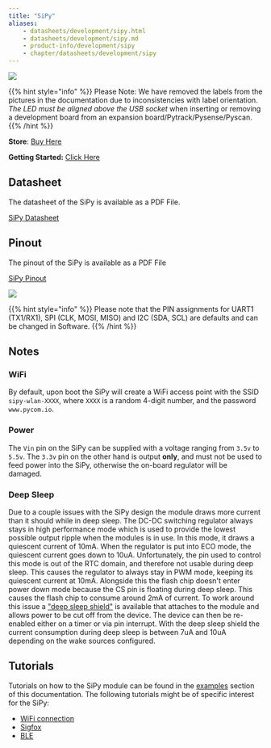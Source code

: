 ```yaml
---
title: "SiPy"
aliases:
    - datasheets/development/sipy.html
    - datasheets/development/sipy.md
    - product-info/development/sipy
    - chapter/datasheets/development/sipy
---
```


![](/gitbook/assets/assets-lil0igdl11z7jos_jpx-lkn7scqkkkb6tqb3uyo-lkn86n8h-hb1oh1idwb-sipy-2.png)

{{% hint style="info" %}}
 Please Note: We have removed the labels from the pictures in the documentation due to inconsistencies with label orientation.  *The LED must be aligned above the USB socket* when inserting or removing a development board from an expansion board/Pytrack/Pysense/Pyscan.
{{% /hint %}}



**Store**: [Buy Here](https://pycom.io/product/sipy)

**Getting Started:** [Click Here](/gettingstarted/connection/sipy)

## Datasheet



The datasheet of the SiPy is available as a PDF File.

<a href="/gitbook/assets/specsheets/Pycom_002_Specsheets_SiPy_v2.pdf" target="_blank"> SiPy Datasheet </a>

## Pinout

The pinout of the SiPy is available as a PDF File

<a href="/gitbook/assets/sipy-pinout.pdf" target="_blank"> SiPy Pinout </a>

![](/gitbook/assets/sipy-pinout.png)

{{% hint style="info" %}}
Please note that the PIN assignments for UART1 (TX1/RX1), SPI (CLK, MOSI, MISO) and I2C (SDA, SCL) are defaults and can be changed in Software.
{{% /hint %}}

## Notes

### WiFi

By default, upon boot the SiPy will create a WiFi access point with the SSID `sipy-wlan-XXXX`, where `XXXX` is a random 4-digit number, and the password `www.pycom.io`.

### Power

The `Vin` pin on the SiPy can be supplied with a voltage ranging from `3.5v` to `5.5v`. The `3.3v` pin on the other hand is output **only**, and must not be used to feed power into the SiPy, otherwise the on-board regulator will be damaged.

### Deep Sleep

Due to a couple issues with the SiPy design the module draws more current than it should while in deep sleep. The DC-DC switching regulator always stays in high performance mode which is used to provide the lowest possible output ripple when the modules is in use. In this mode, it draws a quiescent current of 10mA. When the regulator is put into ECO mode, the quiescent current goes down to 10uA. Unfortunately, the pin used to control this mode is out of the RTC domain, and therefore not usable during deep sleep. This causes the regulator to always stay in PWM mode, keeping its quiescent current at 10mA. Alongside this the flash chip doesn't enter power down mode because the CS pin is floating during deep sleep. This causes the flash chip to consume around 2mA of current. To work around this issue a ["deep sleep shield"](../../boards/deepsleep/) is available that attaches to the module and allows power to be cut off from the device. The device can then be re-enabled either on a timer or via pin interrupt. With the deep sleep shield the current consumption during deep sleep is between 7uA and 10uA depending on the wake sources configured.

## Tutorials

Tutorials on how to the SiPy module can be found in the [examples](/tutorials/introduction) section of this documentation. The following tutorials might be of specific interest for the SiPy:

* [WiFi connection](/tutorials/all/wlan)
* [Sigfox](/tutorials/sigfox)
* [BLE](/tutorials/all/ble)
